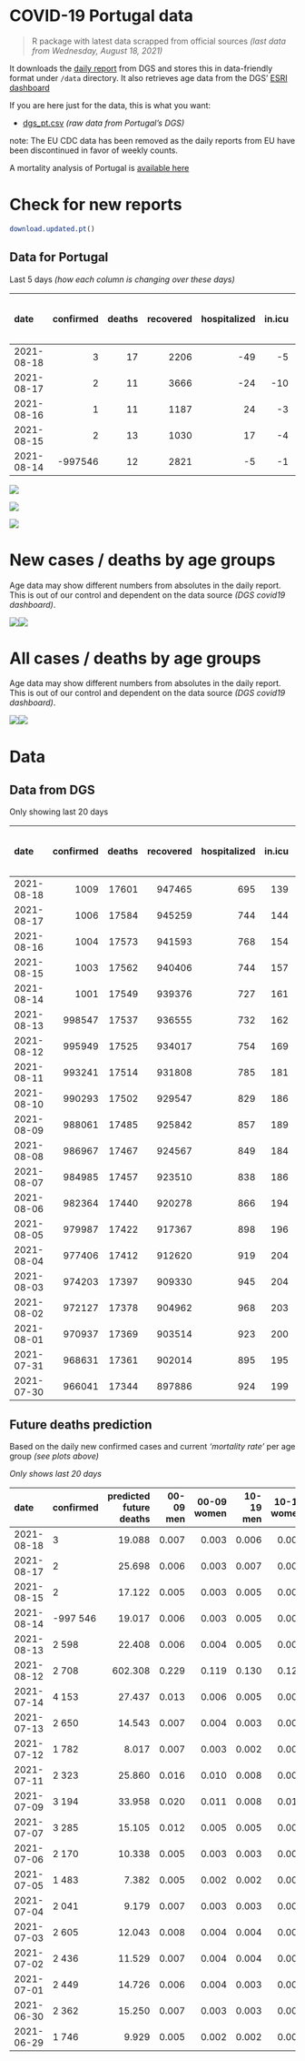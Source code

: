 COVID-19 Portugal data
================

> R package with latest data scrapped from official sources *(last data
> from Wednesday, August 18, 2021)*

It downloads the [daily
report](https://covid19.min-saude.pt/relatorio-de-situacao/) from DGS
and stores this in data-friendly format under `/data` directory. It also
retrieves age data from the DGS’ [ESRI
dashboard](https://covid19.min-saude.pt/ponto-de-situacao-atual-em-portugal/)

If you are here just for the data, this is what you want:

-   [dgs\_pt.csv](raw/master/data/dgs_pt.csv) *(raw data from Portugal’s
    DGS)*

note: The EU CDC data has been removed as the daily reports from EU have
been discontinued in favor of weekly counts.

A mortality analysis of Portugal is [available
here](https://averissimo.github.io/covid19-analysis/mortality.html)

# Check for new reports

``` r
download.updated.pt()
```

## Data for Portugal

Last 5 days *(how each column is changing over these days)*

| date       | confirmed | deaths | recovered | hospitalized | in.icu | first vaccine | second vaccine | confirmed m 00-09 | confirmed w 00-09 | confirmed m 10-19 | confirmed w 10-19 | confirmed m 20-29 | confirmed w 20-29 | confirmed m 30-39 | confirmed w 30-39 | confirmed m 40-49 | confirmed w 40-49 | confirmed m 50-59 | confirmed w 50-59 | confirmed m 60-69 | confirmed w 60-69 | confirmed m 70-79 | confirmed w 70-79 | confirmed m 80+ | confirmed w 80+ | death m 00-09 | death w 00-09 | death m 10-19 | death w 10-19 | death m 20-29 | death w 20-29 | death m 30-39 | death w 30-39 | death m 40-49 | death w 40-49 | death m 50-59 | death w 50-59 | death m 60-69 | death w 60-69 | death m 70-79 | death w 70-79 | death m 80+ | death w 80+ |
|:-----------|----------:|-------:|----------:|-------------:|-------:|--------------:|---------------:|------------------:|------------------:|------------------:|------------------:|------------------:|------------------:|------------------:|------------------:|------------------:|------------------:|------------------:|------------------:|------------------:|------------------:|------------------:|------------------:|----------------:|----------------:|--------------:|--------------:|--------------:|--------------:|--------------:|--------------:|--------------:|--------------:|--------------:|--------------:|--------------:|--------------:|--------------:|--------------:|--------------:|--------------:|------------:|------------:|
| 2021-08-18 |         3 |     17 |      2206 |          -49 |     -5 |         55108 |          25709 |               111 |                92 |               322 |               316 |               440 |               435 |               183 |               181 |               162 |               196 |               113 |               141 |                64 |                67 |                40 |                48 |              18 |              48 |             0 |             0 |             0 |             0 |             0 |             0 |             0 |             0 |             0 |             0 |             0 |             0 |             1 |             0 |             2 |             2 |           7 |           5 |
| 2021-08-17 |         2 |     11 |      3666 |          -24 |    -10 |         67142 |          31406 |                NA |                NA |                NA |                NA |                NA |                NA |                NA |                NA |                NA |                NA |                NA |                NA |                NA |                NA |                NA |                NA |              NA |              NA |            NA |            NA |            NA |            NA |            NA |            NA |            NA |            NA |            NA |            NA |            NA |            NA |            NA |            NA |            NA |            NA |          NA |          NA |
| 2021-08-16 |         1 |     11 |      1187 |           24 |     -3 |         48535 |           3348 |                NA |                NA |                NA |                NA |                NA |                NA |                NA |                NA |                NA |                NA |                NA |                NA |                NA |                NA |                NA |                NA |              NA |              NA |            NA |            NA |            NA |            NA |            NA |            NA |            NA |            NA |            NA |            NA |            NA |            NA |            NA |            NA |            NA |            NA |          NA |          NA |
| 2021-08-15 |         2 |     13 |      1030 |           17 |     -4 |         98981 |           4738 |                85 |                95 |               245 |               221 |               342 |               273 |               149 |               141 |               106 |               114 |                90 |                96 |                59 |                60 |                32 |                46 |              21 |              38 |             0 |             0 |             0 |             0 |             0 |             0 |             0 |             0 |             0 |             0 |             0 |             0 |             0 |             1 |             4 |             0 |           3 |           5 |
| 2021-08-14 |   -997546 |     12 |      2821 |           -5 |     -1 |         78432 |          39936 |                98 |                77 |               274 |               266 |               382 |               338 |               182 |               190 |               123 |               148 |                85 |               121 |                67 |                66 |                35 |                48 |              26 |              39 |             0 |             0 |             0 |             0 |             0 |             0 |             0 |             0 |             1 |             0 |             0 |             1 |             1 |             0 |             1 |             2 |           2 |           4 |

![](README_files/figure-gfm/totals-1.svg)<!-- -->

![](README_files/figure-gfm/differential-1.svg)<!-- -->

![](README_files/figure-gfm/differential_7days-1.svg)<!-- -->

# New cases / deaths by age groups

Age data may show different numbers from absolutes in the daily report.
This is out of our control and dependent on the data source *(DGS
covid19 dashboard)*.

![](README_files/figure-gfm/new_cases_deaths-1.svg)<!-- -->![](README_files/figure-gfm/new_cases_deaths-2.svg)<!-- -->

# All cases / deaths by age groups

Age data may show different numbers from absolutes in the daily report.
This is out of our control and dependent on the data source *(DGS
covid19 dashboard)*.

![](README_files/figure-gfm/total_cases_deaths-1.svg)<!-- -->![](README_files/figure-gfm/total_cases_deaths-2.svg)<!-- -->

# Data

## Data from DGS

Only showing last 20 days

| date       | confirmed | deaths | recovered | hospitalized | in.icu | confirmed m 00-09 | confirmed w 00-09 | confirmed m 10-19 | confirmed w 10-19 | confirmed m 20-29 | confirmed w 20-29 | confirmed m 30-39 | confirmed w 30-39 | confirmed m 40-49 | confirmed w 40-49 | confirmed m 50-59 | confirmed w 50-59 | confirmed m 60-69 | confirmed w 60-69 | confirmed m 70-79 | confirmed w 70-79 | confirmed m 80+ | confirmed w 80+ | death m 00-09 | death w 00-09 | death m 10-19 | death w 10-19 | death m 20-29 | death w 20-29 | death m 30-39 | death w 30-39 | death m 40-49 | death w 40-49 | death m 50-59 | death w 50-59 | death m 60-69 | death w 60-69 | death m 70-79 | death w 70-79 | death m 80+ | death w 80+ | first vaccine | second vaccine |
|:-----------|----------:|-------:|----------:|-------------:|-------:|------------------:|------------------:|------------------:|------------------:|------------------:|------------------:|------------------:|------------------:|------------------:|------------------:|------------------:|------------------:|------------------:|------------------:|------------------:|------------------:|----------------:|----------------:|--------------:|--------------:|--------------:|--------------:|--------------:|--------------:|--------------:|--------------:|--------------:|--------------:|--------------:|--------------:|--------------:|--------------:|--------------:|--------------:|------------:|------------:|--------------:|---------------:|
| 2021-08-18 |      1009 |  17601 |    947465 |          695 |    139 |             30915 |             29738 |             52259 |             52639 |             77693 |             83152 |             69927 |             79359 |             73620 |             90564 |             61967 |             77954 |             45273 |             49503 |             28640 |             32171 |           24543 |           48933 |             2 |             1 |             1 |             1 |             8 |             5 |            25 |            20 |           104 |            66 |           350 |           148 |          1112 |           484 |          2359 |          1413 |        5279 |        6223 |       7549813 |        5593475 |
| 2021-08-17 |      1006 |  17584 |    945259 |          744 |    144 |             30804 |             29646 |             51937 |             52323 |             77253 |             82717 |             69744 |             79178 |             73458 |             90368 |             61854 |             77813 |             45209 |             49436 |             28600 |             32123 |           24525 |           48885 |             2 |             1 |             1 |             1 |             8 |             5 |            25 |            20 |           104 |            66 |           350 |           148 |          1111 |           484 |          2357 |          1411 |        5272 |        6218 |       7494705 |        5567766 |
| 2021-08-16 |      1004 |  17573 |    941593 |          768 |    154 |                NA |                NA |                NA |                NA |                NA |                NA |                NA |                NA |                NA |                NA |                NA |                NA |                NA |                NA |                NA |                NA |              NA |              NA |            NA |            NA |            NA |            NA |            NA |            NA |            NA |            NA |            NA |            NA |            NA |            NA |            NA |            NA |            NA |            NA |          NA |          NA |       7427563 |        5536360 |
| 2021-08-15 |      1003 |  17562 |    940406 |          744 |    157 |             30708 |             29543 |             51585 |             51966 |             76796 |             82292 |             69541 |             78965 |             73283 |             90172 |             61695 |             77661 |             45144 |             49347 |             28552 |             32076 |           24490 |           48823 |             2 |             1 |             1 |             1 |             8 |             5 |            25 |            20 |           104 |            66 |           350 |           148 |          1108 |           484 |          2356 |          1404 |        5268 |        6211 |       7379028 |        5533012 |
| 2021-08-14 |      1001 |  17549 |    939376 |          727 |    161 |             30623 |             29448 |             51340 |             51745 |             76454 |             82019 |             69392 |             78824 |             73177 |             90058 |             61605 |             77565 |             45085 |             49287 |             28520 |             32030 |           24469 |           48785 |             2 |             1 |             1 |             1 |             8 |             5 |            25 |            20 |           104 |            66 |           350 |           148 |          1108 |           483 |          2352 |          1404 |        5265 |        6206 |       7280047 |        5528274 |
| 2021-08-13 |    998547 |  17537 |    936555 |          732 |    162 |             30525 |             29371 |             51066 |             51479 |             76072 |             81681 |             69210 |             78634 |             73054 |             89910 |             61520 |             77444 |             45018 |             49221 |             28485 |             31982 |           24443 |           48746 |             2 |             1 |             1 |             1 |             8 |             5 |            25 |            20 |           103 |            66 |           350 |           147 |          1107 |           483 |          2351 |          1402 |        5263 |        6202 |       7201615 |        5488338 |
| 2021-08-12 |    995949 |  17525 |    934017 |          754 |    169 |             30428 |             29265 |             50795 |             51220 |             75713 |             81330 |             69041 |             78471 |             72936 |             89738 |             61406 |             77325 |             44960 |             49142 |             28451 |             31949 |           24404 |           48697 |             2 |             1 |             1 |             1 |             7 |             5 |            25 |            20 |           103 |            66 |           350 |           147 |          1105 |           483 |          2349 |          1401 |        5260 |        6199 |       7155540 |        5443210 |
| 2021-08-11 |    993241 |  17514 |    931808 |          785 |    181 |                NA |                NA |                NA |                NA |                NA |                NA |                NA |                NA |                NA |                NA |                NA |                NA |                NA |                NA |                NA |                NA |              NA |              NA |            NA |            NA |            NA |            NA |            NA |            NA |            NA |            NA |            NA |            NA |            NA |            NA |            NA |            NA |            NA |            NA |          NA |          NA |       7094437 |        5411701 |
| 2021-08-10 |    990293 |  17502 |    929547 |          829 |    186 |                NA |                NA |                NA |                NA |                NA |                NA |                NA |                NA |                NA |                NA |                NA |                NA |                NA |                NA |                NA |                NA |              NA |              NA |            NA |            NA |            NA |            NA |            NA |            NA |            NA |            NA |            NA |            NA |            NA |            NA |            NA |            NA |            NA |            NA |          NA |          NA |       7031406 |        5373928 |
| 2021-08-09 |    988061 |  17485 |    925842 |          857 |    189 |                NA |                NA |                NA |                NA |                NA |                NA |                NA |                NA |                NA |                NA |                NA |                NA |                NA |                NA |                NA |                NA |              NA |              NA |            NA |            NA |            NA |            NA |            NA |            NA |            NA |            NA |            NA |            NA |            NA |            NA |            NA |            NA |            NA |            NA |          NA |          NA |       6981341 |        5337603 |
| 2021-08-08 |    986967 |  17467 |    924567 |          849 |    184 |                NA |                NA |                NA |                NA |                NA |                NA |                NA |                NA |                NA |                NA |                NA |                NA |                NA |                NA |                NA |                NA |              NA |              NA |            NA |            NA |            NA |            NA |            NA |            NA |            NA |            NA |            NA |            NA |            NA |            NA |            NA |            NA |            NA |            NA |          NA |          NA |       6959984 |        5313927 |
| 2021-08-07 |    984985 |  17457 |    923510 |          838 |    186 |                NA |                NA |                NA |                NA |                NA |                NA |                NA |                NA |                NA |                NA |                NA |                NA |                NA |                NA |                NA |                NA |              NA |              NA |            NA |            NA |            NA |            NA |            NA |            NA |            NA |            NA |            NA |            NA |            NA |            NA |            NA |            NA |            NA |            NA |          NA |          NA |       6924895 |        5261530 |
| 2021-08-06 |    982364 |  17440 |    920278 |          866 |    194 |                NA |                NA |                NA |                NA |                NA |                NA |                NA |                NA |                NA |                NA |                NA |                NA |                NA |                NA |                NA |                NA |              NA |              NA |            NA |            NA |            NA |            NA |            NA |            NA |            NA |            NA |            NA |            NA |            NA |            NA |            NA |            NA |            NA |            NA |          NA |          NA |       6884703 |        5200840 |
| 2021-08-05 |    979987 |  17422 |    917367 |          898 |    196 |                NA |                NA |                NA |                NA |                NA |                NA |                NA |                NA |                NA |                NA |                NA |                NA |                NA |                NA |                NA |                NA |              NA |              NA |            NA |            NA |            NA |            NA |            NA |            NA |            NA |            NA |            NA |            NA |            NA |            NA |            NA |            NA |            NA |            NA |          NA |          NA |       6847225 |        5135830 |
| 2021-08-04 |    977406 |  17412 |    912620 |          919 |    204 |                NA |                NA |                NA |                NA |                NA |                NA |                NA |                NA |                NA |                NA |                NA |                NA |                NA |                NA |                NA |                NA |              NA |              NA |            NA |            NA |            NA |            NA |            NA |            NA |            NA |            NA |            NA |            NA |            NA |            NA |            NA |            NA |            NA |            NA |          NA |          NA |       6800840 |        5076293 |
| 2021-08-03 |    974203 |  17397 |    909330 |          945 |    204 |                NA |                NA |                NA |                NA |                NA |                NA |                NA |                NA |                NA |                NA |                NA |                NA |                NA |                NA |                NA |                NA |              NA |              NA |            NA |            NA |            NA |            NA |            NA |            NA |            NA |            NA |            NA |            NA |            NA |            NA |            NA |            NA |            NA |            NA |          NA |          NA |            NA |             NA |
| 2021-08-02 |    972127 |  17378 |    904962 |          968 |    203 |                NA |                NA |                NA |                NA |                NA |                NA |                NA |                NA |                NA |                NA |                NA |                NA |                NA |                NA |                NA |                NA |              NA |              NA |            NA |            NA |            NA |            NA |            NA |            NA |            NA |            NA |            NA |            NA |            NA |            NA |            NA |            NA |            NA |            NA |          NA |          NA |       6772846 |        5019116 |
| 2021-08-01 |    970937 |  17369 |    903514 |          923 |    200 |                NA |                NA |                NA |                NA |                NA |                NA |                NA |                NA |                NA |                NA |                NA |                NA |                NA |                NA |                NA |                NA |              NA |              NA |            NA |            NA |            NA |            NA |            NA |            NA |            NA |            NA |            NA |            NA |            NA |            NA |            NA |            NA |            NA |            NA |          NA |          NA |       6728838 |        4927955 |
| 2021-07-31 |    968631 |  17361 |    902014 |          895 |    195 |                NA |                NA |                NA |                NA |                NA |                NA |                NA |                NA |                NA |                NA |                NA |                NA |                NA |                NA |                NA |                NA |              NA |              NA |            NA |            NA |            NA |            NA |            NA |            NA |            NA |            NA |            NA |            NA |            NA |            NA |            NA |            NA |            NA |            NA |          NA |          NA |       6696690 |        4870991 |
| 2021-07-30 |    966041 |  17344 |    897886 |          924 |    199 |                NA |                NA |                NA |                NA |                NA |                NA |                NA |                NA |                NA |                NA |                NA |                NA |                NA |                NA |                NA |                NA |              NA |              NA |            NA |            NA |            NA |            NA |            NA |            NA |            NA |            NA |            NA |            NA |            NA |            NA |            NA |            NA |            NA |            NA |          NA |          NA |       6662914 |        4811344 |

## Future deaths prediction

Based on the daily new confirmed cases and current *‘mortality rate’*
per age group *(see plots above)*

*Only shows last 20 days*

| date       | confirmed | predicted future deaths | 00-09 men | 00-09 women | 10-19 men | 10-19 women | 20-29 men | 20-29 women | 30-39 men | 30-39 women | 40-49 men | 40-49 women | 50-59 men | 50-59 women | 60-69 men | 60-69 women | 70-79 men | 70-79 women | 80+ men | 80+ women |
|:-----------|:----------|------------------------:|----------:|------------:|----------:|------------:|----------:|------------:|----------:|------------:|----------:|------------:|----------:|------------:|----------:|------------:|----------:|------------:|--------:|----------:|
| 2021-08-18 | 3         |                  19.088 |     0.007 |       0.003 |     0.006 |       0.006 |     0.045 |       0.026 |     0.065 |       0.046 |     0.229 |       0.143 |     0.638 |       0.268 |     1.572 |       0.655 |     3.295 |       2.108 |   3.872 |     6.104 |
| 2021-08-17 | 2         |                  25.698 |     0.006 |       0.003 |     0.007 |       0.007 |     0.047 |       0.026 |     0.073 |       0.054 |     0.247 |       0.143 |     0.898 |       0.289 |     1.597 |       0.870 |     3.954 |       2.064 |   7.528 |     7.885 |
| 2021-08-15 | 2         |                  17.122 |     0.005 |       0.003 |     0.005 |       0.004 |     0.035 |       0.016 |     0.053 |       0.036 |     0.150 |       0.083 |     0.508 |       0.182 |     1.449 |       0.587 |     2.636 |       2.020 |   4.517 |     4.833 |
| 2021-08-14 | -997 546  |                  19.017 |     0.006 |       0.003 |     0.005 |       0.005 |     0.039 |       0.020 |     0.065 |       0.048 |     0.174 |       0.108 |     0.480 |       0.230 |     1.646 |       0.645 |     2.883 |       2.108 |   5.592 |     4.960 |
| 2021-08-13 | 2 598     |                  22.408 |     0.006 |       0.004 |     0.005 |       0.005 |     0.037 |       0.021 |     0.060 |       0.041 |     0.167 |       0.125 |     0.644 |       0.226 |     1.425 |       0.772 |     2.800 |       1.449 |   8.389 |     6.232 |
| 2021-08-12 | 2 708     |                 602.308 |     0.229 |       0.119 |     0.130 |       0.129 |     1.048 |       0.562 |     2.395 |       1.649 |     7.068 |       4.124 |    17.080 |       6.761 |    46.742 |      20.288 |    93.075 |      57.449 | 163.255 |   180.205 |
| 2021-07-14 | 4 153     |                  27.437 |     0.013 |       0.006 |     0.005 |       0.006 |     0.059 |       0.031 |     0.138 |       0.089 |     0.431 |       0.240 |     0.734 |       0.306 |     2.014 |       0.978 |     5.189 |       3.075 |   6.238 |     7.885 |
| 2021-07-13 | 2 650     |                  14.543 |     0.007 |       0.004 |     0.003 |       0.003 |     0.041 |       0.020 |     0.088 |       0.055 |     0.312 |       0.155 |     0.633 |       0.209 |     1.400 |       0.724 |     2.389 |       1.625 |   3.441 |     3.434 |
| 2021-07-12 | 1 782     |                   8.017 |     0.007 |       0.003 |     0.002 |       0.002 |     0.023 |       0.012 |     0.070 |       0.044 |     0.199 |       0.087 |     0.395 |       0.158 |     0.589 |       0.469 |     1.236 |       1.230 |   1.075 |     2.416 |
| 2021-07-11 | 2 323     |                  25.860 |     0.016 |       0.010 |     0.008 |       0.008 |     0.071 |       0.039 |     0.178 |       0.118 |     0.541 |       0.324 |     1.203 |       0.494 |     3.021 |       1.134 |     4.530 |       3.338 |   4.087 |     6.740 |
| 2021-07-09 | 3 194     |                  33.958 |     0.020 |       0.011 |     0.008 |       0.010 |     0.085 |       0.049 |     0.211 |       0.149 |     0.725 |       0.379 |     1.164 |       0.475 |     3.365 |       1.506 |     5.107 |       3.558 |   6.453 |    10.683 |
| 2021-07-07 | 3 285     |                  15.105 |     0.012 |       0.005 |     0.005 |       0.005 |     0.042 |       0.023 |     0.110 |       0.075 |     0.348 |       0.211 |     0.672 |       0.283 |     1.867 |       0.851 |     3.377 |       1.889 |   2.151 |     3.179 |
| 2021-07-06 | 2 170     |                  10.338 |     0.005 |       0.003 |     0.003 |       0.003 |     0.032 |       0.016 |     0.077 |       0.047 |     0.275 |       0.138 |     0.503 |       0.177 |     0.761 |       0.577 |     2.306 |       1.054 |   2.581 |     1.780 |
| 2021-07-05 | 1 483     |                   7.382 |     0.005 |       0.002 |     0.002 |       0.002 |     0.019 |       0.011 |     0.051 |       0.035 |     0.154 |       0.089 |     0.260 |       0.125 |     0.786 |       0.235 |     1.730 |       1.010 |   1.721 |     1.145 |
| 2021-07-04 | 2 041     |                   9.179 |     0.007 |       0.003 |     0.003 |       0.003 |     0.027 |       0.015 |     0.069 |       0.047 |     0.216 |       0.120 |     0.401 |       0.182 |     0.884 |       0.450 |     1.894 |       1.142 |   1.936 |     1.780 |
| 2021-07-03 | 2 605     |                  12.043 |     0.008 |       0.004 |     0.004 |       0.004 |     0.036 |       0.017 |     0.095 |       0.068 |     0.266 |       0.157 |     0.582 |       0.194 |     1.523 |       0.489 |     1.812 |       1.493 |   2.366 |     2.925 |
| 2021-07-02 | 2 436     |                  11.529 |     0.007 |       0.004 |     0.004 |       0.003 |     0.036 |       0.018 |     0.090 |       0.053 |     0.256 |       0.125 |     0.497 |       0.173 |     1.302 |       0.528 |     1.894 |       1.669 |   2.581 |     2.289 |
| 2021-07-01 | 2 449     |                  14.726 |     0.006 |       0.004 |     0.003 |       0.003 |     0.033 |       0.019 |     0.080 |       0.053 |     0.249 |       0.161 |     0.542 |       0.224 |     1.425 |       0.645 |     3.459 |       1.845 |   2.796 |     3.179 |
| 2021-06-30 | 2 362     |                  15.250 |     0.007 |       0.003 |     0.003 |       0.003 |     0.031 |       0.015 |     0.077 |       0.049 |     0.275 |       0.154 |     0.655 |       0.222 |     1.302 |       0.587 |     2.883 |       1.757 |   4.302 |     2.925 |
| 2021-06-29 | 1 746     |                   9.929 |     0.005 |       0.002 |     0.002 |       0.002 |     0.022 |       0.011 |     0.060 |       0.041 |     0.218 |       0.110 |     0.395 |       0.165 |     1.056 |       0.460 |     2.306 |       1.230 |   1.936 |     1.908 |
